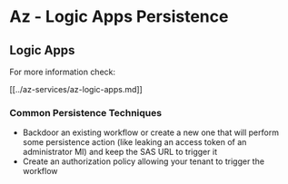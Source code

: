 # Az - Logic Apps Persistence

## Logic Apps

For more information check:

[[../az-services/az-logic-apps.md]]

### Common Persistence Techniques

- Backdoor an existing workflow or create a new one that will perform some persistence action (like leaking an access token of an administrator MI) and keep the SAS URL to trigger it
- Create an authorization policy allowing your tenant to trigger the workflow

